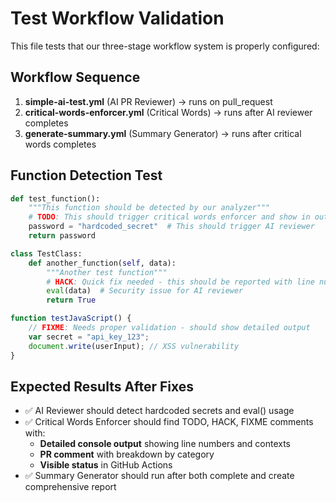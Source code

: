 # Test Workflow Validation

This file tests that our three-stage workflow system is properly configured:

## Workflow Sequence
1. **simple-ai-test.yml** (AI PR Reviewer) → runs on pull_request
2. **critical-words-enforcer.yml** (Critical Words) → runs after AI reviewer completes  
3. **generate-summary.yml** (Summary Generator) → runs after critical words completes

## Function Detection Test

```python
def test_function():
    """This function should be detected by our analyzer"""
    # TODO: This should trigger critical words enforcer and show in output
    password = "hardcoded_secret"  # This should trigger AI reviewer
    return password

class TestClass:
    def another_function(self, data):
        """Another test function"""
        # HACK: Quick fix needed - this should be reported with line numbers
        eval(data)  # Security issue for AI reviewer
        return True
```

```javascript
function testJavaScript() {
    // FIXME: Needs proper validation - should show detailed output
    var secret = "api_key_123";
    document.write(userInput); // XSS vulnerability
}
```

## Expected Results After Fixes
- ✅ AI Reviewer should detect hardcoded secrets and eval() usage
- ✅ Critical Words Enforcer should find TODO, HACK, FIXME comments with:
  - **Detailed console output** showing line numbers and contexts
  - **PR comment** with breakdown by category
  - **Visible status** in GitHub Actions
- ✅ Summary Generator should run after both complete and create comprehensive report